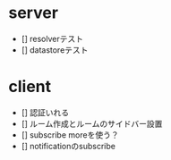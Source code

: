 # server
- [] resolverテスト
- [] datastoreテスト

# client
- [] 認証いれる
- [] ルーム作成とルームのサイドバー設置 
- [] subscribe moreを使う？
- [] notificationのsubscribe
